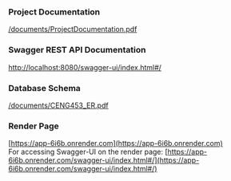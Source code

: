 ### Project Documentation
[/documents/ProjectDocumentation.pdf](/documents/ProjectDocumentation.pdf)

### Swagger REST API Documentation
[http://localhost:8080/swagger-ui/index.html#/](http://localhost:8080/swagger-ui/index.html#/)

### Database Schema
[/documents/CENG453_ER.pdf](/documents/CENG453_ER.pdf)

### Render Page
[https://app-6i6b.onrender.com](https://app-6i6b.onrender.com) <br>
For accessing Swagger-UI on the render page: [https://app-6i6b.onrender.com/swagger-ui/index.html#/](https://app-6i6b.onrender.com/swagger-ui/index.html#/)
